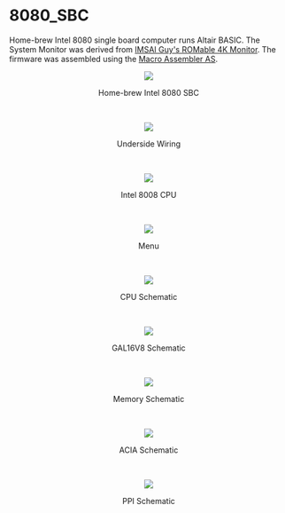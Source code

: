# 8080_SBC
Home-brew Intel 8080 single board computer runs Altair BASIC. 
The System Monitor was derived from [IMSAI Guy's ROMable 4K Monitor](http://github.com/imsaiguy/8080-Monitor/).
The firmware was assembled using the [Macro Assembler AS](http://john.ccac.rwth-aachen.de:8000/as/).
<p align="center"><img src="/images/top.JPEG"/>
<p align="center">Home-brew Intel 8080 SBC</p><br>
<p align="center"><img src="/images/underside.JPEG"/>
<p align="center">Underside Wiring</p><br>
<p align="center"><img src="/images/i8080.JPEG"/>
<p align="center">Intel 8008 CPU</p><br>
<p align="center"><img src="/images/TT.jpg"/>
<p align="center">Menu</p><br>
<p align="center"><img src="/images/CPU.jpg"/>
<p align="center">CPU Schematic</p><br>
<p align="center"><img src="/images/GAL16V8.jpg"/>
<p align="center">GAL16V8 Schematic</p><br>
<p align="center"><img src="/images/MEMORY.jpg"/>
<p align="center">Memory Schematic</p><br>
<p align="center"><img src="/images/ACIA.jpg"/>
<p align="center">ACIA Schematic</p><br>
<p align="center"><img src="/images/PPI.jpg"/>
<p align="center">PPI Schematic</p><br>
